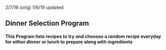 2/7/16 (orig)
1/6/19 updated

## Dinner Selection Program

#### This Program lists recipes to try and chooses a random recipe everyday for either dinner or lunch to prepare along with ingredients
